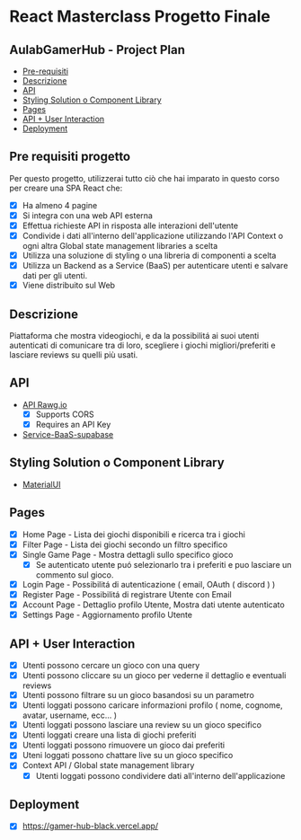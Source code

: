 # React Masterclass Progetto Finale
## AulabGamerHub - Project Plan

- [Pre-requisiti](#pre-requisiti-progetto)
- [Descrizione](#descrizione)
- [API](#api)
- [Styling Solution o Component Library](#styling-solution-o-component-library)
- [Pages](#pages)
- [API + User Interaction](#api--user-interaction)
- [Deployment](#deployment)

## Pre requisiti progetto

Per questo progetto, utilizzerai tutto ciò che hai imparato in questo corso per creare una SPA React che:
* [x] Ha almeno 4 pagine
* [x] Si integra con una web API esterna
* [x] Effettua richieste API in risposta alle interazioni dell'utente
* [x] Condivide i dati all'interno dell'applicazione utilizzando l'API Context o ogni altra Global state management libraries a scelta
* [x] Utilizza una soluzione di styling o una libreria di componenti a scelta
* [x] Utilizza un Backend as a Service (BaaS) per autenticare utenti e salvare dati per gli utenti. 
* [x] Viene distribuito sul Web

## Descrizione

Piattaforma che mostra videogiochi, e da la possibilitá ai suoi utenti autenticati di comunicare tra di loro, scegliere i giochi migliori/preferiti e lasciare reviews su quelli più usati. 

## API

* [API Rawg.io](https://rawg.io/apidocs)
  * [x] Supports CORS
  * [x] Requires an API Key
* [Service-BaaS-supabase](https://supabase.com/)

## Styling Solution o Component Library

* [MaterialUI](https://mui.com/) 

## Pages 

* [x] Home Page - Lista dei giochi disponibili e ricerca tra i giochi
* [x] Filter Page - Lista dei giochi secondo un filtro specifico 
* [x] Single Game Page - Mostra dettagli sullo specifico gioco
    * [x] Se autenticato utente puó selezionarlo tra i preferiti e puo lasciare un commento sul gioco. 
* [x] Login Page - Possibilitá di autenticazione ( email, OAuth ( discord ) )
* [x] Register Page - Possibilitá di registrare Utente con Email
* [x] Account Page - Dettaglio profilo Utente, Mostra dati utente autenticato
* [x] Settings Page - Aggiornamento profilo Utente

## API + User Interaction

* [x] Utenti possono cercare un gioco con una query
* [x] Utenti possono cliccare su un gioco per vederne il dettaglio e eventuali reviews 
* [x] Utenti possono filtrare su un gioco basandosi su un parametro
* [x] Utenti loggati possono caricare informazioni profilo ( nome, cognome, avatar, username, ecc... )
* [x] Utenti loggati possono lasciare una review su un gioco specifico
* [x] Utenti loggati creare una lista di giochi preferiti 
* [x] Utenti loggati possono rimuovere un gioco dai preferiti 
* [x] Uteni loggati possono chattare live su un gioco specifico
* [x] Context API / Global state management library
  * [x] Utenti loggati possono condividere dati all'interno dell'applicazione

## Deployment

* [x] https://gamer-hub-black.vercel.app/